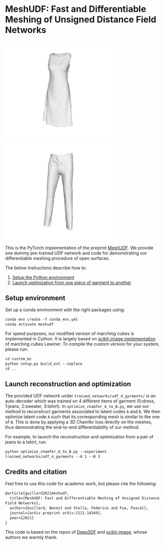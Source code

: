 # MeshUDF: Fast and Differentiable Meshing of Unsigned Distance Field Networks

<img src='gifs/optim_0_2.gif' width='350'> <img src='gifs/optim_1_3.gif' width='350'>

This is the PyTorch implementation of the preprint [MeshUDF](https://arxiv.org/abs/2111.14549). We provide one dummy pre-trained UDF network and code for demonstrating our differentiable meshing procedure of open surfaces.

The below instructions describe how to:
1. [Setup the Python environment](#setup-environment)
2. [Launch optimization from one piece of garment to another](#Launch-reconstruction-and-optimization)


## Setup environment
Set up a conda environment with the right packages using:
```
conda env create -f conda_env.yml
conda activate meshudf
```

For speed purposes, our modified version of marching cubes is implemented in Cython. It is largely based on [scikit-image implementation](https://github.com/scikit-image/scikit-image/blob/main/skimage/measure/_marching_cubes_lewiner_cy.pyx) of marching cubes Lewiner. To compile the custom version for your system, please run:
```
cd custom_mc
python setup.py build_ext --inplace
cd ..
```

## Launch reconstruction and optimization

The provided UDF network under `trained_networks/udf_4_garments/` is an auto-decoder which was trained on 4 different items of garment (0:dress, 1:jeans, 2:sweater, 3:tshirt). In `optimize_chamfer_A_to_B.py`, we use our method to reconstruct garments associated to latent codes `A` and `B`. We then optimize latent code `A` such that its corresponding mesh is similar to the one of `B`. This is done by applying a 3D Chamfer loss directly on the meshes, thus demonstrating the end-to-end differentiability of our method.

For example, to launch the reconstruction and optimization from a pair of jeans to a tshirt, run:
```
python optimize_chamfer_A_to_B.py --experiment trained_networks/udf_4_garments --A 1 --B 3
```


## Credits and citation
Feel free to use this code for academic work, but please cite the following:
```
@article{guillard2021meshudf,
  title={MeshUDF: Fast and Differentiable Meshing of Unsigned Distance Field Networks},
  author={Guillard, Benoit and Stella, Federico and Fua, Pascal},
  journal={arXiv preprint arXiv:2111.14549},
  year={2021}
}
```

This code is based on the repos of [DeepSDF](https://github.com/facebookresearch/DeepSDF) and [scikit-image](https://github.com/scikit-image/scikit-image), whose authors we warmly thank.
